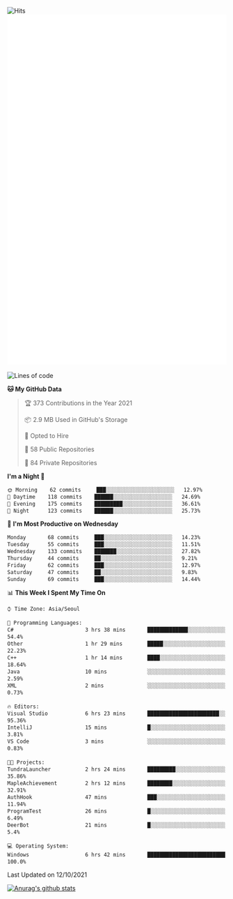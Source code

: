 ![Hits](https://hits.seeyoufarm.com/api/count/incr/badge.svg?url=https%3A%2F%2Fgithub.com%2Fkokose1234&count_bg=%2379C83D&title_bg=%23555555&icon=apple.svg&icon_color=%23E7E7E7&title=hits&edge_flat=false)
<br/>
![Metrics](https://github.com/kokose1234/kokose1234/blob/main/github-metrics.svg)

<!--START_SECTION:waka-->
![Lines of code](https://img.shields.io/badge/From%20Hello%20World%20I%27ve%20Written-11.8%20million%20lines%20of%20code-blue)

**🐱 My GitHub Data** 

> 🏆 373 Contributions in the Year 2021
 > 
> 📦 2.9 MB Used in GitHub's Storage 
 > 
> 💼 Opted to Hire
 > 
> 📜 58 Public Repositories 
 > 
> 🔑 84 Private Repositories  
 > 
**I'm a Night 🦉** 

```text
🌞 Morning    62 commits     ███░░░░░░░░░░░░░░░░░░░░░░   12.97% 
🌆 Daytime    118 commits    ██████░░░░░░░░░░░░░░░░░░░   24.69% 
🌃 Evening    175 commits    █████████░░░░░░░░░░░░░░░░   36.61% 
🌙 Night      123 commits    ██████░░░░░░░░░░░░░░░░░░░   25.73%

```
📅 **I'm Most Productive on Wednesday** 

```text
Monday       68 commits     ███░░░░░░░░░░░░░░░░░░░░░░   14.23% 
Tuesday      55 commits     ███░░░░░░░░░░░░░░░░░░░░░░   11.51% 
Wednesday    133 commits    ███████░░░░░░░░░░░░░░░░░░   27.82% 
Thursday     44 commits     ██░░░░░░░░░░░░░░░░░░░░░░░   9.21% 
Friday       62 commits     ███░░░░░░░░░░░░░░░░░░░░░░   12.97% 
Saturday     47 commits     ██░░░░░░░░░░░░░░░░░░░░░░░   9.83% 
Sunday       69 commits     ███░░░░░░░░░░░░░░░░░░░░░░   14.44%

```


📊 **This Week I Spent My Time On** 

```text
⌚︎ Time Zone: Asia/Seoul

💬 Programming Languages: 
C#                       3 hrs 38 mins       █████████████░░░░░░░░░░░░   54.4% 
Other                    1 hr 29 mins        █████░░░░░░░░░░░░░░░░░░░░   22.23% 
C++                      1 hr 14 mins        ████░░░░░░░░░░░░░░░░░░░░░   18.64% 
Java                     10 mins             ░░░░░░░░░░░░░░░░░░░░░░░░░   2.59% 
XML                      2 mins              ░░░░░░░░░░░░░░░░░░░░░░░░░   0.73%

🔥 Editors: 
Visual Studio            6 hrs 23 mins       ███████████████████████░░   95.36% 
IntelliJ                 15 mins             █░░░░░░░░░░░░░░░░░░░░░░░░   3.81% 
VS Code                  3 mins              ░░░░░░░░░░░░░░░░░░░░░░░░░   0.83%

🐱‍💻 Projects: 
TundraLauncher           2 hrs 24 mins       █████████░░░░░░░░░░░░░░░░   35.86% 
MapleAchievement         2 hrs 12 mins       ████████░░░░░░░░░░░░░░░░░   32.91% 
AuthHook                 47 mins             ███░░░░░░░░░░░░░░░░░░░░░░   11.94% 
ProgramTest              26 mins             █░░░░░░░░░░░░░░░░░░░░░░░░   6.49% 
DeerBot                  21 mins             █░░░░░░░░░░░░░░░░░░░░░░░░   5.4%

💻 Operating System: 
Windows                  6 hrs 42 mins       █████████████████████████   100.0%

```


 Last Updated on 12/10/2021
<!--END_SECTION:waka-->

[![Anurag's github stats](https://github-readme-stats.vercel.app/api?username=kokose1234&theme=dracula)](https://github.com/anuraghazra/github-readme-stats)



	
